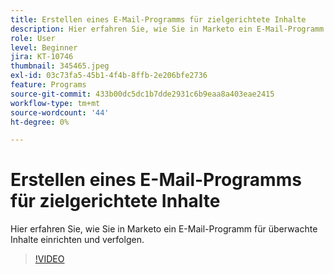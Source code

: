 ```yaml
---
title: Erstellen eines E-Mail-Programms für zielgerichtete Inhalte
description: Hier erfahren Sie, wie Sie in Marketo ein E-Mail-Programm für überwachte Inhalte einrichten und verfolgen.
role: User
level: Beginner
jira: KT-10746
thumbnail: 345465.jpeg
exl-id: 03c73fa5-45b1-4f4b-8ffb-2e206bfe2736
feature: Programs
source-git-commit: 433b00dc5dc1b7dde2931c6b9eaa8a403eae2415
workflow-type: tm+mt
source-wordcount: '44'
ht-degree: 0%

---
```


# Erstellen eines E-Mail-Programms für zielgerichtete Inhalte

Hier erfahren Sie, wie Sie in Marketo ein E-Mail-Programm für überwachte Inhalte einrichten und verfolgen.

>[!VIDEO](https://video.tv.adobe.com/v/345465/?quality=12&learn=on)
